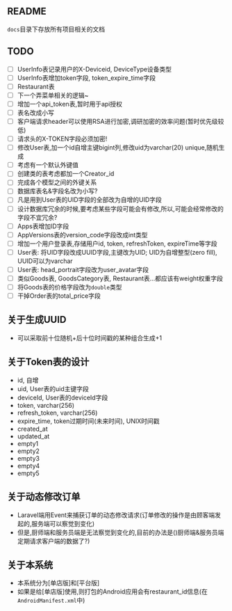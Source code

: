## README

`docs`目录下存放所有项目相关的文档

## TODO

- [ ] UserInfo表记录用户的X-Deviceid, DeviceType设备类型
- [ ] UserInfo表增加token字段, token_expire_time字段
- [ ] Restaurant表
- [ ] 下一个弄菜单相关的逻辑~
- [ ] 增加一个api_token表,暂时用于api授权
- [ ] 表名改成小写
- [ ] 客户端请求header可以使用RSA进行加密,调研加密的效率问题(暂时优先级较低)
- [ ] 请求头的X-TOKEN字段必须加密!
- [ ] 修改User表,加一个id自增主键bigint列,修改uid为varchar(20) unique,随机生成
- [ ] 考虑有一个默认外键值
- [ ] 创建类的表考虑都加一个Creator_id
- [ ] 完成各个模型之间的外键关系
- [ ] 数据库表名&字段名改为小写?
- [ ] 凡是用到User表的UID字段的全部改为自增的UID字段
- [ ] 设计数据库冗余的时候,要考虑某些字段可能会有修改,所以,可能会经常修改的字段不宜冗余?
- [ ] Apps表增加ID字段
- [ ] AppVersions表的version_code字段改成int类型
- [ ] 增加一个用户登录表,存储用户id, token, refreshToken, expireTime等字段
- [ ] User表: 将UID字段改成UUID字段,主键改为UID; UID为自增整型(zero fill), UUID可以为varchar
- [ ] User表: head_portrait字段改为user_avatar字段
- [ ] 类似Goods表, GoodsCategory表, Restaurant表...都应该有weight权重字段
- [ ] 将Goods表的价格字段改为`double`类型
- [ ] 干掉Order表的total_price字段

## 关于生成UUID

- 可以采取前十位随机+后十位时间戳的某种组合生成+1

## 关于Token表的设计

- id, 自增
- uid, User表的uid主键字段
- deviceId, User表的deviceId字段
- token, varchar(256)
- refresh_token, varchar(256)
- expire_time, token过期时间(未来时间), UNIX时间戳
- created_at
- updated_at
- empty1
- empty2
- empty3
- empty4
- empty5

## 关于动态修改订单

- Laravel端用Event来捕获订单的动态修改请求(订单修改的操作是由顾客端发起的,服务端可以察觉到变化)
- 但是,厨师端和服务员端是无法察觉到变化的,目前的办法是()厨师端&服务员端定期请求客户端的数据了?)

## 关于本系统

- 本系统分为[单店版]和[平台版]
- 如果是给[单店版]使用,则打包的Android应用会有restaurant_id信息(在`AndroidManifest.xml`中)
